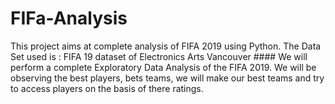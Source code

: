 # FIFa-Analysis
This project aims at complete analysis of FIFA 2019 using Python. The Data Set used is : FIFA 19 dataset of Electronics Arts Vancouver  #### We will perform a complete Exploratory Data Analysis of the FIFA 2019. We will be observing the best players, bets teams, we will make our best teams and try to access players on the basis of there ratings.
